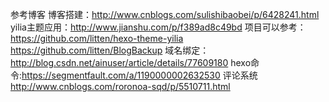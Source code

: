 参考博客
博客搭建：http://www.cnblogs.com/sulishibaobei/p/6428241.html
yilia主题应用：http://www.jianshu.com/p/f389ad8c49bd
项目可以参考：https://github.com/litten/hexo-theme-yilia https://github.com/litten/BlogBackup
域名绑定：http://blog.csdn.net/ainuser/article/details/77609180
hexo命令:https://segmentfault.com/a/1190000002632530
评论系统
http://www.cnblogs.com/roronoa-sqd/p/5510711.html